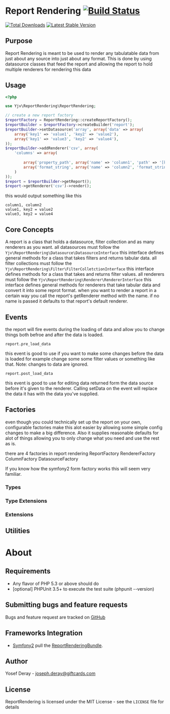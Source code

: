 Report Rendering [![Build Status](https://travis-ci.org/yjv/ReportRendering.png?branch=master)](https://travis-ci.org/yjv/ReportRendering)
==============================

[![Total Downloads](https://poser.pugx.org/yjv/report-rendering/downloads.png)](https://packagist.org/packages/yjv/report-rendering)
[![Latest Stable Version](https://poser.pugx.org/yjv/report-rendering/v/stable.png)](https://packagist.org/packages/yjv/report-rendering)

Purpose
-------
Report Rendering is meant to be used to render any tabulatable data from just about any source into just about any format.
This is done by using datasource classes that feed the report and allowing the report to hold multiple renderers
for rendering this data

 Usage
-----

```php
<?php

use Yjv\ReportRendering\ReportRendering;

// create a new report factory
$reportFactory = ReportRendering::createReportFactory();
$reportBuilder = $reportFactory->createBuilder('report');
$reportBuilder->setDatasource('array', array('data' => array(
	array('key1' => 'value1', 'key2' => 'value2'),
	array('key1' => 'value3', 'key2' => 'value4'),
));
$reportBuilder->addRenderer('csv', array(
	'columns' => array(
	
		array('property_path', array('name' => 'column1', 'path' => '[key1]'),
		array('format_string', array('name' => 'column2', 'format_string' => 'key2 = {[key2]}'),
	)
));
$report = $reportBuilder->getReport();
$report->getRenderer('csv')->render();
```
this would output something like this

```csv
column1, column2
value1, key2 = value2
value3, key2 = value4
```

Core Concepts
-------------

A report is a class that holds a datasource, filter collection and as many renderers as you want.
all datasources must follow the `Yjv\ReportRendering\Datasource\DatasourceInterface` this interface defines general methods for a class that takes filters and returns tabular data.
all filter collections must follow the `Yjv\ReportRendering\Filter\FilterColletctionInterface` this interface defines methods for a class that takes and returns filter values.
all renderers must follow the `Yjv\ReportRendering\Renderer\RendererInterface` this interface defines general methods for renderers that take tabular data and convert it into some reprot format.
when you want to render a report in a certain way you call the report's getRenderer method with the name.
if no name is passed it defaults to that report's default renderer.


Events
------

the report will fire events during the loading of data and allow you to change things both befroe and after the data is loaded.

`report.pre_load_data`

this event is good to use if you want to make some changes before the data is loaded for example change some some filter values or something like that. Note: changes to data are ignored.

`report.post_load_data`

this event is good to use for editing data returned form the data source before it's given to the renderer. Calling setData on the event will replace the data it has with the data you've supplied.


Factories
---------

even though you could technically set up the report on your own, configurable factories make this alot easier by allowing some simple config
changes to make a big difference. Also it supplies reasonable defaults for alot of things allowing you to only change what you 
need and use the rest as is.

there are 4 factories in report rendering
ReportFactory
RendererFactory
ColumnFactory
DatasourceFactory

If you know how the symfony2 form factory works this will seem very familiar.

### Types



### Type Extensions

### Extensions



Utilities
---------



About
=====

Requirements
------------

- Any flavor of PHP 5.3 or above should do
- [optional] PHPUnit 3.5+ to execute the test suite (phpunit --version)

Submitting bugs and feature requests
------------------------------------

Bugs and feature request are tracked on [GitHub](https://github.com/yjv/ReportRendering/issues)

Frameworks Integration
----------------------

- [Symfony2](http://symfony.com) pull the [ReportRenderingBundle](https://github.com/yjv/ReportRenderingBundle).

Author
------

Yosef Deray - <joseph.deray@giftcards.com><br />

License
-------

ReportRendering is licensed under the MIT License - see the `LICENSE` file for details